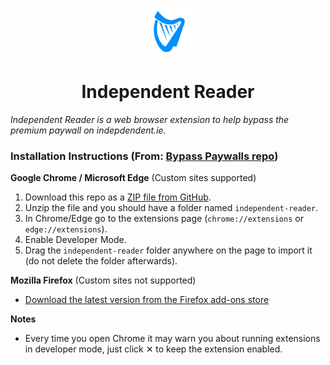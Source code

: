 <p align="center">
  <img src="icon.png" width="75" height="75"/>
</p>

<h1 align="center">Independent Reader</h1>

_Independent Reader is a web browser extension to help bypass the premium paywall on indepdendent.ie._

### Installation Instructions (From: [Bypass Paywalls repo](https://github.com/iamadamdev/bypass-paywalls-chrome))

**Google Chrome / Microsoft Edge** (Custom sites supported)

1. Download this repo as a [ZIP file from GitHub](https://github.com/manningb/indepedent-reader/archive/refs/heads/main.zip).
1. Unzip the file and you should have a folder named `independent-reader`.
1. In Chrome/Edge go to the extensions page (`chrome://extensions` or `edge://extensions`).
1. Enable Developer Mode.
1. Drag the `independent-reader` folder anywhere on the page to import it (do not delete the folder afterwards).

**Mozilla Firefox** (Custom sites not supported)

- [Download the latest version from the Firefox add-ons store](https://addons.mozilla.org/en-US/firefox/addon/bypass-paywalls-firefox/)

**Notes**

- Every time you open Chrome it may warn you about running extensions in developer mode, just click &#10005; to keep the extension enabled.

